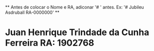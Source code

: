 ** Antes de colocar o Nome e RA, adiconar '# ' antes. Ex: '# Jubileu Asdruball RA-0000000' **
# Juan Henrique Trindade da Cunha Ferreira RA: 1902768
